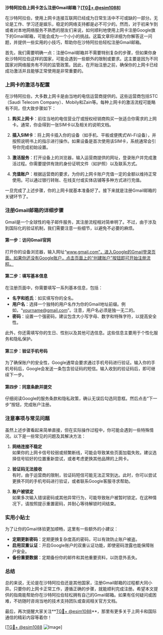 **沙特阿拉伯上网卡怎么注册Gmail邮箱？[[TG💪+ @esim1088](https://t.me/s/esim1088)]**

在沙特阿拉伯，使用上网卡连接互联网已经成为日常生活中不可或缺的一部分。无论是工作、学习还是娱乐，稳定的网络支持都是必不可少的。然而，对于初来乍到或者对本地网络服务不熟悉的朋友们来说，如何顺利地使用上网卡注册Google旗下的Gmail邮箱，可能会成为一个小小的挑战。这篇文章将详细为你解答这一问题，并提供一些实用的小技巧，帮助你在沙特阿拉伯轻松注册Gmail邮箱。

首先，我们需要明确一点：注册Gmail邮箱并不需要特别复杂的步骤，但如果你身处沙特阿拉伯这样的国家，可能会遇到一些额外的限制或要求。这主要是因为不同国家对网络服务有不同的监管政策。因此，在开始注册之前，确保你的上网卡已经成功激活并且能够正常使用是非常重要的。

### 上网卡的激活与配置

在沙特阿拉伯，大多数上网卡是由当地的电信运营商提供的。这些运营商包括STC（Saudi Telecom Company）、Mobily和Zain等。每种上网卡的激活流程可能略有不同，但大致步骤如下：

1. **购买上网卡**：前往当地的电信营业厅或授权经销商购买一张适合你需求的上网卡。通常，你会得到一张SIM卡以及相关的说明文档。
   
2. **插入SIM卡**：将上网卡插入你的设备（如手机、平板或便携式Wi-Fi设备），并按照说明书上的指示进行操作。如果设备是首次使用该SIM卡，系统通常会引导你完成初始设置。

3. **激活服务**：打开设备上的浏览器，输入运营商提供的网址，登录账户并完成激活过程。你需要提供有效的身份证明文件（如护照）以及联系方式。

4. **充值账户**：根据运营商的要求，为你的上网卡账户充值一定的金额以维持正常使用。可以通过银行转账、在线支付或实体店铺等多种方式进行充值。

一旦完成了上述步骤，你的上网卡就基本准备好了。接下来就是注册Gmail邮箱的关键环节了。

### 注册Gmail邮箱的详细步骤

Gmail是一个全球性的电子邮件服务，其注册流程相对简单明了。不过，由于涉及到国际化的验证机制，我们需要注意一些细节，以避免不必要的麻烦。

#### 第一步：访问Gmail官网

打开你的设备浏览器，输入网址“www.gmail.com”，进入Google的Gmail登录页面。如果你还没有Google账户，点击页面上的“创建账户”按钮即可开始注册流程。

#### 第二步：填写基本信息

在注册页面中，你需要填写一系列基本信息，包括：

- **名字和姓氏**：如实填写你的全名。
- **用户名**：选择一个独特的用户名作为你的Gmail地址前缀。例如，“yourname@gmail.com”。注意，用户名必须是独一无二的。
- **密码**：设置一个强密码，建议包含大小写字母、数字和特殊字符，以提高安全性。

此外，你还需填写你的生日、性别以及其他可选信息。这些信息主要用于个性化服务和隐私保护。

#### 第三步：验证手机号码

为了确保账户的安全性，Google通常会要求通过手机号码进行验证。输入你的手机号码后，Google会发送一条包含验证码的短信。输入收到的验证码后，即可继续下一步。

#### 第四步：同意条款并提交

仔细阅读Google的服务条款和隐私政策，确认无误后勾选同意框。然后点击“下一步”按钮，完成账户注册。

### 注意事项与常见问题

虽然上述步骤看起来简单直接，但在实际操作过程中，你可能会遇到一些特殊情况。以下是一些常见的问题及其解决方法：

1. **网络连接不稳定**  
   如果你的上网卡信号较弱或频繁断线，可能会导致某些页面加载失败。建议选择信号较好的位置重新尝试，或者考虑更换其他品牌的上网卡。

2. **验证码无法接收**  
   有时，由于运营商的限制，验证码短信可能无法正常到达。此时，你可以尝试更换不同的手机号码进行验证，或者联系Google客服寻求帮助。

3. **账户被锁定**  
   如果多次输入错误密码或其他异常行为，可能导致账户被暂时锁定。在这种情况下，请按照提示重置密码，并耐心等待解锁时间结束。

### 实用小贴士

为了让你的Gmail体验更加顺畅，这里有一些额外的小建议：

- **定期更新密码**：定期更换复杂度高的密码，可以有效防止账户被盗。
- **启用双重认证**：开启Google账户的双重认证功能，即使密码泄露也能保障账户安全。
- **备份重要数据**：定期备份你的邮件和其他重要资料，以防意外丢失。

### 总结

总的来说，无论是在沙特阿拉伯还是其他国家，注册Gmail邮箱的过程都大同小异。只要你的上网卡正常工作，遵循正确的步骤，就能顺利完成注册。希望本文提供的指南能帮助你在沙特阿拉伯轻松拥有自己的Gmail邮箱。如果有任何疑问或困难，不妨随时咨询当地的技术支持团队或查阅相关官方文档。

最后，再次提醒大家关注**[TG💪+ @esim1088](https://t.me/s/esim1088)**，那里有更多关于上网卡和国际通信的精彩内容等着你！

[[TG💪+ @esim1088](https://t.me/s/esim1088) ![Image](https://i.postimg.cc/4NQfJmqS/Snipaste-2025-05-13-00-14-12.png)]